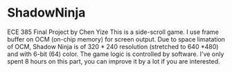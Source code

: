 # ShadowNinja
ECE 385 Final Project by Chen Yize
This is a side-scroll game. I use frame buffer on OCM (on-chip memory) for screen output. 
Due to space limatation of OCM, Shadow Ninja is of 320 * 240 resolution (stretched to 640 *480) and with 6-bit (64) color.
The game logic is controlled by software. I've only spent 8 hours on this part, you can improve it by a lot if you are interested.
